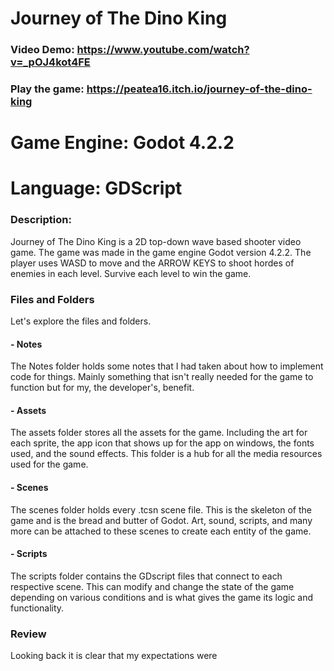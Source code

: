 # Journey of The Dino King
### Video Demo:  https://www.youtube.com/watch?v=_pOJ4kot4FE
### Play the game: https://peatea16.itch.io/journey-of-the-dino-king
# Game Engine: Godot 4.2.2
# Language: GDScript
### Description:
Journey of The Dino King is a 2D top-down wave based shooter video game. The game was made in the game engine Godot version 4.2.2. The player uses WASD to move and the ARROW KEYS to shoot hordes of enemies in each level. Survive each level to win the game.
### Files and Folders
Let's explore the files and folders.
#### - Notes
The Notes folder holds some notes that I had taken about how to implement code for things. Mainly something that isn't really needed for the game to function but for my, the developer's, benefit.
#### - Assets
The assets folder stores all the assets for the game. Including the art for each sprite, the app icon that shows up for the app on windows, the fonts used, and the sound effects. This folder is a hub for all the media resources used for the game.
#### - Scenes
The scenes folder holds every .tcsn scene file. This is the skeleton of the game and is the bread and butter of Godot. Art, sound, scripts, and many more can be attached to these scenes to create each entity of the game.
#### - Scripts
The scripts folder contains the GDscript files that connect to each respective scene. This can modify and change the state of the game depending on various conditions and is what gives the game its logic and functionality.
### Review
Looking back it is clear that my expectations were
